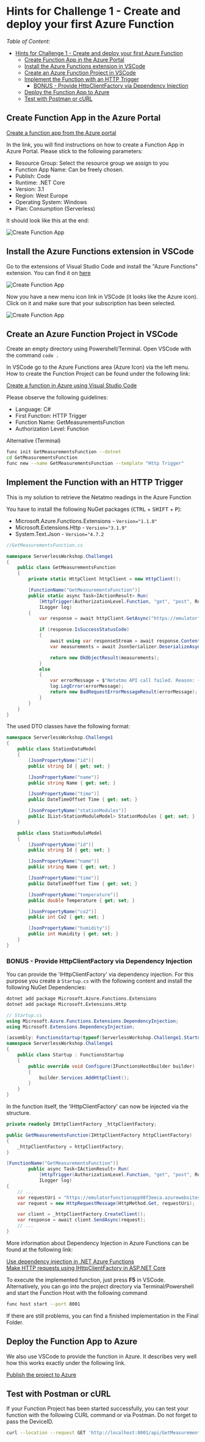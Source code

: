 # Hints for Challenge 1 - Create and deploy your first Azure Function

_Table of Content_:

- [Hints for Challenge 1 - Create and deploy your first Azure Function](#hints-for-challenge-1---create-and-deploy-your-first-azure-function)
  - [Create Function App in the Azure Portal](#create-function-app-in-the-azure-portal)
  - [Install the Azure Functions extension in VSCode](#install-the-azure-functions-extension-in-vscode)
  - [Create an Azure Function Project in VSCode](#create-an-azure-function-project-in-vscode)
  - [Implement the Function with an HTTP Trigger](#implement-the-function-with-an-http-trigger)
    - [BONUS - Provide HttpClientFactory via Dependency Injection](#bonus---provide-httpclientfactory-via-dependency-injection)
  - [Deploy the Function App to Azure](#deploy-the-function-app-to-azure)
  - [Test with Postman or cURL](#test-with-postman-or-curl)

## Create Function App in the Azure Portal

[Create a function app from the Azure portal
](https://docs.microsoft.com/en-us/azure/azure-functions/functions-create-function-app-portal)

In the link, you will find instructions on how to create a Function App in Azure Portal. Please stick to the following parameters:

- Resource Group: Select the resource group we assign to you
- Function App Name: Can be freely chosen.
- Publish: Code
- Runtime: .NET Core
- Version: 3.1
- Region: West Europe
- Operating System: Windows
- Plan: Consumption (Serverless)

It should look like this at the end:

![Create Function App](../../Assets/Images/challenge-1/create-functionapp-result.png)

## Install the Azure Functions extension in VSCode

Go to the extensions of Visual Studio Code and install the "Azure Functions" extension. You can find it on [here](https://marketplace.visualstudio.com/items?itemName=ms-azuretools.vscode-azurefunctions)

![Create Function App](../../Assets/Images/challenge-1/vscode-function-extension.png)

Now you have a new menu icon link in VSCode (it looks like the Azure icon). Click on it and
make sure that your subscription has been selected.

![Create Function App](../../Assets/Images/challenge-1/vscode-function-extension-menu.png)

## Create an Azure Function Project in VSCode

Create an empty directory using Powershell/Terminal. Open VSCode with the command `code .`

In VSCode go to the Azure Functions area (Azure Icon) via the left menu. How to create the Function Project can be found under the following link:

[Create a function in Azure using Visual Studio Code
](https://docs.microsoft.com/en-us/azure/azure-functions/functions-create-first-function-vs-code?pivots=programming-language-csharp)

Please observe the following guidelines:

- Language: C#
- First Function: HTTP Trigger
- Function Name: GetMeasurementsFunction
- Authorization Level: Function

Alternative (Terminal)
```bash
func init GetMeasurementsFunction --dotnet
cd GetMeasurementsFunction
func new --name GetMeasurementsFunction --template "Http Trigger"
```

## Implement the Function with an HTTP Trigger

This is my solution to retrieve the Netatmo readings in the Azure Function

You have to install the following NuGet packages (<kbd>CTRL</kbd> + <kbd>SHIFT</kbd> + <kbd>P</kbd>):

- Microsoft.Azure.Functions.Extensions - `Version="1.1.0"`
- Microsoft.Extensions.Http - `Version="3.1.9"`
- System.Text.Json - `Version="4.7.2`

```csharp
//GetMeasurementsFunction.cs

namespace ServerlessWorkshop.Challenge1
{
    public class GetMeasurementsFunction
    {
        private static HttpClient httpClient = new HttpClient();

        [FunctionName("GetMeasurementsFunction")]
        public static async Task<IActionResult> Run(
            [HttpTrigger(AuthorizationLevel.Function, "get", "post", Route = null)] HttpRequest req,
            ILogger log)
        {
            var response = await httpClient.GetAsync("https://emulatorfunctionapp98f3eeca.azurewebsites.net/api/getstationdata?device_Id=70:ee:50:1b:26:ac&code=K3fQDcXMFOSPKGV1DM8JCzvmtyQtx6C4CG4Ba6Xe1rpN9higlU5S3Q==");

            if (response.IsSuccessStatusCode)
            {
                await using var responseStream = await response.Content.ReadAsStreamAsync();
                var measurements = await JsonSerializer.DeserializeAsync<StationDataModel>(responseStream);

                return new OkObjectResult(measurements);
            }
            else
            {
                var errorMessage = $"Netatmo API call failed. Reason: {response.StatusCode}";
                log.LogError(errorMessage);
                return new BadRequestErrorMessageResult(errorMessage);
            }
        }
    }
}
```

The used DTO classes have the following format:

```csharp
namespace ServerlessWorkshop.Challenge1
{
    public class StationDataModel
    {
        [JsonPropertyName("id")]
        public string Id { get; set; }

        [JsonPropertyName("name")]
        public string Name { get; set; }

        [JsonPropertyName("time")]
        public DateTimeOffset Time { get; set; }

        [JsonPropertyName("stationModules")]
        public IList<StationModuleModel> StationModules { get; set; }
    }

    public class StationModuleModel
    {
        [JsonPropertyName("id")]
        public string Id { get; set; }

        [JsonPropertyName("name")]
        public string Name { get; set; }

        [JsonPropertyName("time")]
        public DateTimeOffset Time { get; set; }

        [JsonPropertyName("temperature")]
        public double Temperature { get; set; }

        [JsonPropertyName("co2")]
        public int Co2 { get; set; }

        [JsonPropertyName("humidity")]
        public int Humidity { get; set; }
    }
}
```

### BONUS - Provide HttpClientFactory via Dependency Injection

You can provide the 'IHttpClientFactory' via dependency injection. For this purpose you create a `Startup.cs` with the following content and install the following NuGet Dependencies:

```bash
dotnet add package Microsoft.Azure.Functions.Extensions
dotnet add package Microsoft.Extensions.Http
```

```csharp
// Startup.cs
using Microsoft.Azure.Functions.Extensions.DependencyInjection;
using Microsoft.Extensions.DependencyInjection;

[assembly: FunctionsStartup(typeof(ServerlessWorkshop.Challenge1.Startup))]
namespace ServerlessWorkshop.Challenge1
{
    public class Startup : FunctionsStartup
    {
        public override void Configure(IFunctionsHostBuilder builder)
        {
            builder.Services.AddHttpClient();
        }
    }
}
```

In the function itself, the 'IHttpClientFactory' can now be injected via the structure.

```csharp
private readonly IHttpClientFactory _httpClientFactory;

public GetMeasurementsFunction(IHttpClientFactory httpClientFactory)
{
    _httpClientFactory = httpClientFactory;
}

[FunctionName("GetMeasurementsFunction")]
        public async Task<IActionResult> Run(
            [HttpTrigger(AuthorizationLevel.Function, "get", "post", Route = null)] HttpRequest req,
            ILogger log)
{
    // ...
    var requestUri = "https://emulatorfunctionapp98f3eeca.azurewebsites.net/api/getstationdata?device_Id=70:ee:50:1b:26:ac&code=K3fQDcXMFOSPKGV1DM8JCzvmtyQtx6C4CG4Ba6Xe1rpN9higlU5S3Q==";
    var request = new HttpRequestMessage(HttpMethod.Get, requestUri);

    var client = _httpClientFactory.CreateClient();
    var response = await client.SendAsync(request);
    // ...
}
```

More information about Dependency Injection in Azure Functions can be found at the following link:

[Use dependency injection in .NET Azure Functions](https://docs.microsoft.com/en-us/azure/azure-functions/functions-dotnet-dependency-injection)  
[Make HTTP requests using IHttpClientFactory in ASP.NET Core](https://docs.microsoft.com/en-us/aspnet/core/fundamentals/http-requests?view=aspnetcore-3.1)

To execute the implemented function, just press **F5** in VSCode. Alternatively, you can go into the project directory via Terminal/Powershell and start the Function Host with the following command

```bash
func host start --port 8001
```

If there are still problems, you can find a finished implementation in the Final Folder.

## Deploy the Function App to Azure

We also use VSCode to provide the function in Azure. It describes very well how this works exactly under the following link.

[Publish the project to Azure](https://docs.microsoft.com/en-us/azure/azure-functions/create-first-function-vs-code-csharp#publish-the-project-to-azure)

## Test with Postman or cURL

If your Function Project has been started successfully, you can test your function with the following CURL command or via Postman. Do not forget to pass the DeviceID.

```bash
curl --location --request GET 'http://localhost:8001/api/GetMeasurementsFunction?device_id=70:ee:50:1b:26:ac'
```

